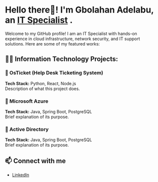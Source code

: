 # Hello there👋! I'm Gbolahan Adelabu, an [IT Specialist](https://www.linkedin.com/in/gbolahan-adelabu/) .
Welcome to my GitHub profile! I am an IT Specialist with hands-on experience in cloud infrastructure, network security, and IT support solutions. Here are some of my featured works:

## 🧑‍💻 Information Technology Projects:
### 🔹 OsTicket (Help Desk Ticketing System)
**Tech Stack:** Python, React, Node.js  
Description of what this project does.

### 🔹 Microsoft Azure
**Tech Stack:** Java, Spring Boot, PostgreSQL  
Brief explanation of its purpose.

### 🔹 Active Directory
**Tech Stack:** Java, Spring Boot, PostgreSQL  
Brief explanation of its purpose.

## 📫 Connect with me
- [LinkedIn](https://www.linkedin.com/in/gbolahan-adelabu/)

<!--
**Gbolahan12/Gbolahan12** is a ✨ _special_ ✨ repository because its `README.md` (this file) appears on your GitHub profile.

Here are some ideas to get you started:

- 🔭 I’m currently working on ...
- 🌱 I’m currently learning ...
- 👯 I’m looking to collaborate on ...
- 🤔 I’m looking for help with ...
- 💬 Ask me about ...
- 📫 How to reach me: ...
- 😄 Pronouns: ...
- ⚡ Fun fact: ...
-->
